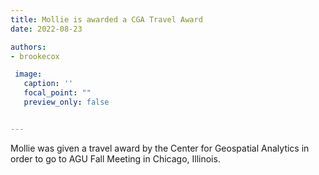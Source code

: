 ```yaml
---
title: Mollie is awarded a CGA Travel Award
date: 2022-08-23

authors:
- brookecox

 image:
   caption: ''
   focal_point: ""
   preview_only: false


---
```


Mollie was given a travel award by the Center for Geospatial Analytics in order to go to AGU Fall Meeting in Chicago, Illinois. 



